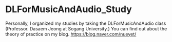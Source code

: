 # DLForMusicAndAudio_Study
Personally, I organized my studies by taking the DLForMusicAndAudio class (Professor. Dasaem Jeong at Sogang University.)
You can find out about the theory of practice on my blog.
https://blog.naver.com/nueyet/

